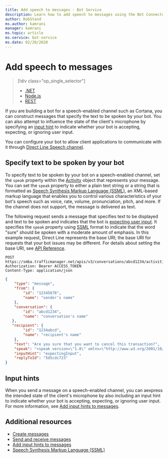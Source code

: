 ```yaml
---
title: Add speech to messages - Bot Service
description: Learn how to add speech to messages using the Bot Connector service.
author: RobStand
ms.author: kamrani
manager: kamrani
ms.topic: article
ms.service: bot-service
ms.date: 02/20/2020
---
```


# Add speech to messages
> [!div class="op_single_selector"]
> - [.NET](../dotnet/bot-builder-dotnet-text-to-speech.md)
> - [Node.js](../nodejs/bot-builder-nodejs-text-to-speech.md)
> - [REST](../rest-api/bot-framework-rest-connector-text-to-speech.md)

If you are building a bot for a speech-enabled channel such as Cortana, you can construct messages that specify the text to be spoken by your bot. You can also attempt to influence the state of the client's microphone by specifying an [input hint](bot-framework-rest-connector-add-input-hints.md) to indicate whether your bot is accepting, expecting, or ignoring user input. 

You can configure your bot to allow client applications to communicate with it through [Direct Line Speech channel](https://docs.microsoft.com/azure/bot-service/bot-service-channel-connect-directlinespeech?view=azure-bot-service-4.0).

## Specify text to be spoken by your bot

To specify text to be spoken by your bot on a speech-enabled channel, set the `speak` property within the [Activity][Activity] object that represents your message. You can set the `speak` property to either a plain text string or a string that is formatted as <a href="https://docs.microsoft.com/azure/cognitive-services/speech-service/speech-synthesis-markup" target="_blank">Speech Synthesis Markup Language (SSML)</a>, an XML-based markup language that enables you to control various characteristics of your bot's speech such as voice, rate, volume, pronunciation, pitch, and more. If the channel does not support, the message is delivered as text.


The following request sends a message that specifies text to be displayed and text to be spoken and indicates that the bot is [expecting user input](bot-framework-rest-connector-add-input-hints.md). It specifies the `speak` property using  <a href="https://docs.microsoft.com/azure/cognitive-services/speech-service/speech-synthesis-markup" target="_blank">SSML</a> format to indicate that the word "sure" should be spoken with a moderate amount of emphasis. In this example request, Direct Line represents the base URI; the base URI for requests that your bot issues may be different. For details about setting the base URI, see [API Reference](bot-framework-rest-connector-api-reference.md#base-uri).

```http
POST https://smba.trafficmanager.net/apis/v3/conversations/abcd1234/activities/5d5cdc723
Authorization: Bearer ACCESS_TOKEN
Content-Type: application/json
```

```json
{
    "type": "message",
    "from": {
        "id": "12345678",
        "name": "sender's name"
    },
    "conversation": {
        "id": "abcd1234",
        "name": "conversation's name"
   },
   "recipient": {
        "id": "1234abcd",
        "name": "recipient's name"
    },
    "text": "Are you sure that you want to cancel this transaction?",
    "speak": "<speak version=\"1.0\" xmlns=\"http://www.w3.org/2001/10/synthesis\" xml:lang=\"en-US\">Are you <emphasis level=\"moderate\">sure</emphasis> that you want to cancel this transaction?</speak>",
    "inputHint": "expectingInput",
    "replyToId": "5d5cdc723"
}
```

## Input hints

When you send a message on a speech-enabled channel, you can aexpress the intended state of the client's microphone by also including an input hint to indicate whether your bot is accepting, expecting, or ignoring user input. For more information, see [Add input hints to messages](bot-framework-rest-connector-add-input-hints.md).

## Additional resources

- [Create messages](bot-framework-rest-connector-create-messages.md)
- [Send and receive messages](bot-framework-rest-connector-send-and-receive-messages.md)
- [Add input hints to messages](bot-framework-rest-connector-add-input-hints.md)
- <a href="https://docs.microsoft.com/azure/cognitive-services/speech-service/speech-synthesis-markup" target="_blank">Speech Synthesis Markup Language (SSML)</a>

[Activity]: bot-framework-rest-connector-api-reference.md#activity-object
